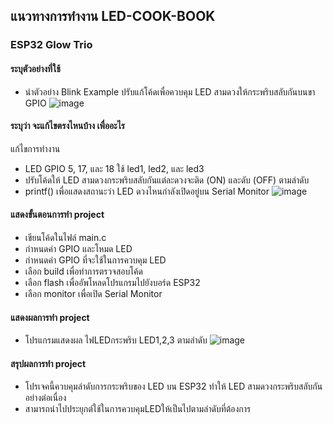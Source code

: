 ## แนวทางการทำงาน LED-COOK-BOOK
### ESP32 Glow Trio 
#### ระบุตัวอย่างที่ใช้ 
- นำตัวอย่าง Blink Example ปรับแก้โค้ดเพื่อควบคุม LED สามดวงให้กระพริบสลับกันบนขา GPIO
![image](https://github.com/user-attachments/assets/02d8de89-4167-46e9-95ba-318efb54ad71)

#### ระบุว่า จะแก้ไขตรงไหนบ้าง เพื่ออะไร
แก้ไขการทำงาน
- LED GPIO 5, 17, และ 18 ใช้ led1, led2, และ led3
- ปรับโค้ดให้ LED สามดวงกระพริบสลับกันแต่ละดวงจะติด (ON) และดับ (OFF) ตามลำดับ
- printf() เพื่อแสดงสถานะว่า LED ดวงไหนกำลังเปิดอยู่บน Serial Monitor
  ![image](https://github.com/user-attachments/assets/7fb12d86-a0c6-48b9-83c5-52f967981110)

#### แสดงขั้นตอนการทำ project
- เขียนโค้ดในไฟล์ main.c
- กำหนดค่า GPIO และโหมด LED
- กำหนดค่า GPIO ที่จะใช้ในการควบคุม LED 
- เลือก build เพื่อทำการตรวจสอบโค้ด
- เลือก flash เพื่ออัพโหลดโปรแกรมไปยังบอร์ด ESP32
- เลือก monitor เพื่อเปิด Serial Monitor 
#### แสดงผลการทำ project
- โปรแกรมแสดงผล ไฟLEDกระพริบ LED1,2,3 ตามลำดับ
![image](https://github.com/user-attachments/assets/c7b6ef34-8541-45f8-87bc-d922b4390e20)

#### สรุปผลการทำ project 
- โปรเจคนี้ควบคุมลำดับการกระพริบของ LED บน ESP32 ทำให้ LED สามดวงกระพริบสลับกันอย่างต่อเนื่อง
- สามารถนำไปประยุกต์ใช้ในการควบคุมLEDให้เป็นไปตามลำดับที่ต้องการ
